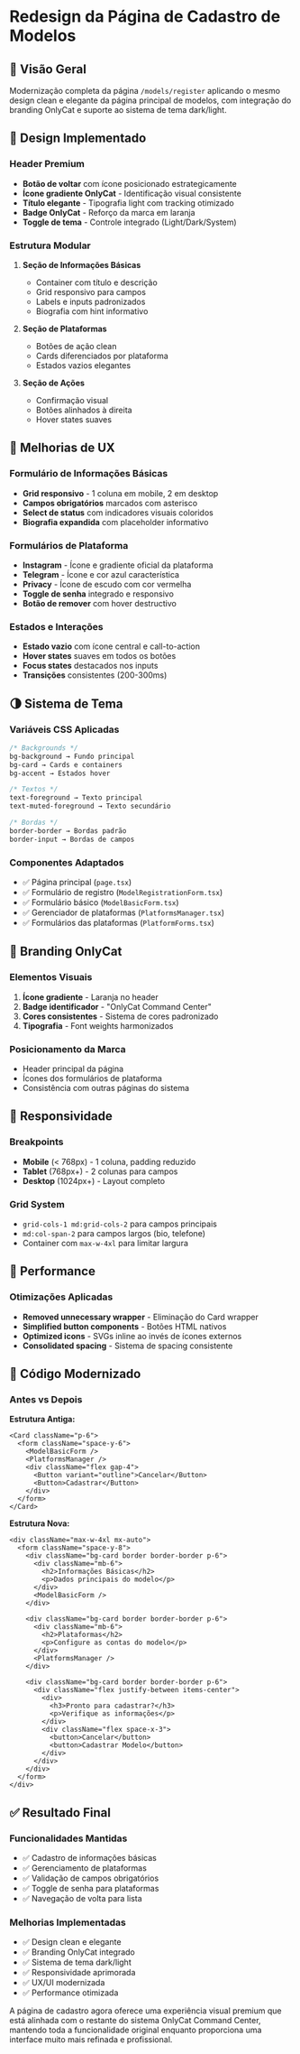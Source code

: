 # Redesign da Página de Cadastro de Modelos

## 📝 Visão Geral
Modernização completa da página `/models/register` aplicando o mesmo design clean e elegante da página principal de modelos, com integração do branding OnlyCat e suporte ao sistema de tema dark/light.

## 🎨 Design Implementado

### Header Premium
- **Botão de voltar** com ícone posicionado estrategicamente
- **Ícone gradiente OnlyCat** - Identificação visual consistente
- **Título elegante** - Tipografia light com tracking otimizado
- **Badge OnlyCat** - Reforço da marca em laranja
- **Toggle de tema** - Controle integrado (Light/Dark/System)

### Estrutura Modular
1. **Seção de Informações Básicas**
   - Container com título e descrição
   - Grid responsivo para campos
   - Labels e inputs padronizados
   - Biografia com hint informativo

2. **Seção de Plataformas**
   - Botões de ação clean
   - Cards diferenciados por plataforma
   - Estados vazios elegantes

3. **Seção de Ações**
   - Confirmação visual
   - Botões alinhados à direita
   - Hover states suaves

## 🎯 Melhorias de UX

### Formulário de Informações Básicas
- **Grid responsivo** - 1 coluna em mobile, 2 em desktop
- **Campos obrigatórios** marcados com asterisco
- **Select de status** com indicadores visuais coloridos
- **Biografia expandida** com placeholder informativo

### Formulários de Plataforma
- **Instagram** - Ícone e gradiente oficial da plataforma
- **Telegram** - Ícone e cor azul característica  
- **Privacy** - Ícone de escudo com cor vermelha
- **Toggle de senha** integrado e responsivo
- **Botão de remover** com hover destructivo

### Estados e Interações
- **Estado vazio** com ícone central e call-to-action
- **Hover states** suaves em todos os botões
- **Focus states** destacados nos inputs
- **Transições** consistentes (200-300ms)

## 🌗 Sistema de Tema

### Variáveis CSS Aplicadas
```css
/* Backgrounds */
bg-background → Fundo principal
bg-card → Cards e containers
bg-accent → Estados hover

/* Textos */
text-foreground → Texto principal
text-muted-foreground → Texto secundário

/* Bordas */
border-border → Bordas padrão
border-input → Bordas de campos
```

### Componentes Adaptados
- ✅ Página principal (`page.tsx`)
- ✅ Formulário de registro (`ModelRegistrationForm.tsx`)
- ✅ Formulário básico (`ModelBasicForm.tsx`)
- ✅ Gerenciador de plataformas (`PlatformsManager.tsx`)
- ✅ Formulários das plataformas (`PlatformForms.tsx`)

## 🎨 Branding OnlyCat

### Elementos Visuais
1. **Ícone gradiente** - Laranja no header
2. **Badge identificador** - "OnlyCat Command Center"
3. **Cores consistentes** - Sistema de cores padronizado
4. **Tipografia** - Font weights harmonizados

### Posicionamento da Marca
- Header principal da página
- Ícones dos formulários de plataforma
- Consistência com outras páginas do sistema

## 📱 Responsividade

### Breakpoints
- **Mobile** (< 768px) - 1 coluna, padding reduzido
- **Tablet** (768px+) - 2 colunas para campos
- **Desktop** (1024px+) - Layout completo

### Grid System
- `grid-cols-1 md:grid-cols-2` para campos principais
- `md:col-span-2` para campos largos (bio, telefone)
- Container com `max-w-4xl` para limitar largura

## 🚀 Performance

### Otimizações Aplicadas
- **Removed unnecessary wrapper** - Eliminação do Card wrapper
- **Simplified button components** - Botões HTML nativos
- **Optimized icons** - SVGs inline ao invés de ícones externos
- **Consolidated spacing** - Sistema de spacing consistente

## 🔧 Código Modernizado

### Antes vs Depois

**Estrutura Antiga:**
```tsx
<Card className="p-6">
  <form className="space-y-6">
    <ModelBasicForm />
    <PlatformsManager />
    <div className="flex gap-4">
      <Button variant="outline">Cancelar</Button>
      <Button>Cadastrar</Button>
    </div>
  </form>
</Card>
```

**Estrutura Nova:**
```tsx
<div className="max-w-4xl mx-auto">
  <form className="space-y-8">
    <div className="bg-card border border-border p-6">
      <div className="mb-6">
        <h2>Informações Básicas</h2>
        <p>Dados principais do modelo</p>
      </div>
      <ModelBasicForm />
    </div>
    
    <div className="bg-card border border-border p-6">
      <div className="mb-6">
        <h2>Plataformas</h2>
        <p>Configure as contas do modelo</p>
      </div>
      <PlatformsManager />
    </div>
    
    <div className="bg-card border border-border p-6">
      <div className="flex justify-between items-center">
        <div>
          <h3>Pronto para cadastrar?</h3>
          <p>Verifique as informações</p>
        </div>
        <div className="flex space-x-3">
          <button>Cancelar</button>
          <button>Cadastrar Modelo</button>
        </div>
      </div>
    </div>
  </form>
</div>
```

## ✅ Resultado Final

### Funcionalidades Mantidas
- ✅ Cadastro de informações básicas
- ✅ Gerenciamento de plataformas  
- ✅ Validação de campos obrigatórios
- ✅ Toggle de senha para plataformas
- ✅ Navegação de volta para lista

### Melhorias Implementadas
- ✅ Design clean e elegante
- ✅ Branding OnlyCat integrado
- ✅ Sistema de tema dark/light
- ✅ Responsividade aprimorada
- ✅ UX/UI modernizada
- ✅ Performance otimizada

A página de cadastro agora oferece uma experiência visual premium que está alinhada com o restante do sistema OnlyCat Command Center, mantendo toda a funcionalidade original enquanto proporciona uma interface muito mais refinada e profissional. 
